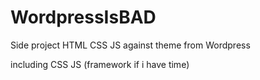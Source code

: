 # WordpressIsBAD

Side project HTML CSS JS against theme from Wordpress

including CSS JS (framework if i have time)
